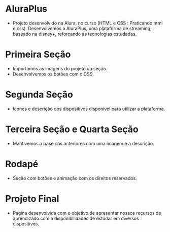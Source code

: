 # AluraPlus
- Projeto desenvolvido na Alura, no curso (HTML e CSS
: Praticando html e css). Desenvolvemos a AluraPlus, uma plataforma de streaming, baseado na disney+,
reforçando as tecnologias estudadas.
# Primeira Seção
- Importamos as imagens do projeto da seção.
- Desenvolvemos os botões com o CSS.
# Segunda Seção
- Icones e descrição dos dispositivos disponivel para utilizar a plataforma.
# Terceira Seção e Quarta Seção
- Mantivemos a base das anteriores com uma imagem e a descrição.
# Rodapé
- Seção com botões e animação com os direitos reservados.
# Projeto Final
- Página desenvolvida com o objetivo de apresentar nossos recursos de aprendizado com a disponibilidades
de estudar em diversos dispositivos.
   
  
      
     
    
  
  
